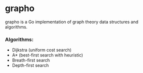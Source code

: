 grapho
======

grapho is a Go implementation of graph theory data structures and algorithms.

### Algorithms:
* Dijkstra (uniform cost search)
* A* (best-first search with heuristic)
* Breath-first search
* Depth-first search
